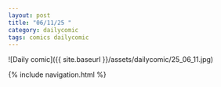 ```yaml
---
layout: post
title: "06/11/25 "
category: dailycomic
tags: comics dailycomic
---
```

![Daily comic]({{ site.baseurl }}/assets/dailycomic/25_06_11.jpg)

{% include navigation.html %}

